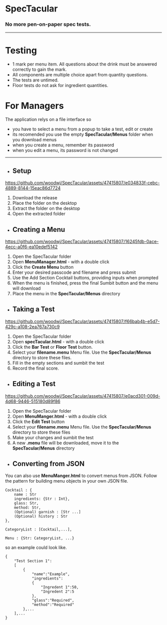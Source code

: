 # SpecTacular
### No more pen-on-paper spec tests.
---

# Testing
+ 1 mark per menu item. All questions about the drink must be answered correctly to gain the mark.
+ All components are multiple choice apart from quantity questions.
+ The tests are untimed.
+ Floor tests do not ask for ingredient quantities.

# For Managers
The application relys on a file interface so
+ you have to select a menu from a popup to take a test, edit or create
+ its recomended you use the empty **SpecTacular/Menus** folder when you download menus
+ when you create a menu, remember its password
+ when you edit a menu, its password is not changed
  
---

- ## Setup
https://github.com/woodwj/SpecTacular/assets/47415807/e034833f-cebc-4889-8144-15eac86d7724
1. Download the release
2. Place the folder on the desktop
3. Extract the folder on the desktop
4. Open the extracted folder

- ## Creating a Menu
https://github.com/woodwj/SpecTacular/assets/47415807/16245fdb-0ace-4ecc-a0f6-ea10edef5142
1. Open the SpecTacular folder
2. Open **MenuManager.html** - with a double click
3. Click the **Create Menu** button
4. Enter your desired passcode and filename and press submit
5. Use the Add Section Cocktail buttons, providing inputs when prompted
6. When the menu is finished, press the final Sumbit button and the menu will download
7. Place the menu in the **SpecTacular/Menus** directory

- ## Taking a Test
https://github.com/woodwj/SpecTacular/assets/47415807/f66bab4b-e5d7-429c-a108-2ea767a730c9
1. Open the SpecTacular folder
3. Open **specTacular.html** - with a double click
4. Click the **Bar Test** or **Floor Test** button.
5. Select your **filename.menu** Menu file. Use the **SpecTacular/Menus** directory to store these files.
6. Fill in the empty sections and sumbit the test
7. Record the final score.

- ## Editing a Test
https://github.com/woodwj/SpecTacular/assets/47415807/e0acd301-009d-4d68-9446-515180d89f86
1. Open the SpecTacular folder
2. Open **MenuManger.html** - with a double click
3. Click the **Edit Test** button
4. Select your **filename.menu** Menu file. Use the **SpecTacular/Menus** directory to store these files
5. Make your changes and sumbit the test
6. A new **.menu** file will be downloaded, move it to the **SpecTacular/Menus** directory

- ## Converting from JSON
You can also use **MenuManger.html** to convert menus from JSON.
Follow the pattern for building menu objects in your own JSON file.

```
Cocktail : {
    name : Str
    ingredients: {Str : Int},
    glass: Str,
    method: Str,
    (Optional) garnish : [Str ...]
    (Optional) history : Str
},

CategoryList : [Cocktail,...],

Menu : {Str: CategoryList, ...}
```

so an example could look like.
```
{
    "Test Section 1":
    [
        {
            "name":"Example",
            "ingredients":
            {
                "Ingredent 1":50,
                "Ingredent 2":5
            },
            "glass":"Required",
            "method":"Required"
        },...
    ],...
}
```
